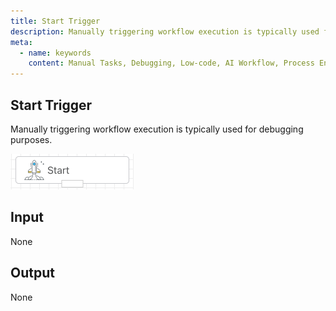 ```yaml
---
title: Start Trigger
description: Manually triggering workflow execution is typically used for debugging purposes.
meta:
  - name: keywords
    content: Manual Tasks, Debugging, Low-code, AI Workflow, Process Engine
---
```


## Start Trigger

Manually triggering workflow execution is typically used for debugging purposes.

<img src="./img/trigger_start_menu.png" alt="image-20241007150251436" style="zoom:50%;" />

## Input

None



## Output

None

